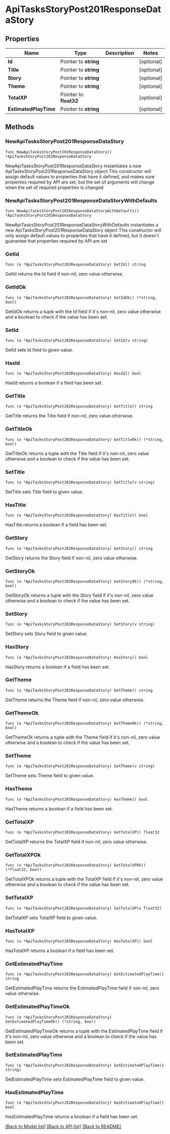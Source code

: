 # ApiTasksStoryPost201ResponseDataStory

## Properties

Name | Type | Description | Notes
------------ | ------------- | ------------- | -------------
**Id** | Pointer to **string** |  | [optional] 
**Title** | Pointer to **string** |  | [optional] 
**Story** | Pointer to **string** |  | [optional] 
**Theme** | Pointer to **string** |  | [optional] 
**TotalXP** | Pointer to **float32** |  | [optional] 
**EstimatedPlayTime** | Pointer to **string** |  | [optional] 

## Methods

### NewApiTasksStoryPost201ResponseDataStory

`func NewApiTasksStoryPost201ResponseDataStory() *ApiTasksStoryPost201ResponseDataStory`

NewApiTasksStoryPost201ResponseDataStory instantiates a new ApiTasksStoryPost201ResponseDataStory object
This constructor will assign default values to properties that have it defined,
and makes sure properties required by API are set, but the set of arguments
will change when the set of required properties is changed

### NewApiTasksStoryPost201ResponseDataStoryWithDefaults

`func NewApiTasksStoryPost201ResponseDataStoryWithDefaults() *ApiTasksStoryPost201ResponseDataStory`

NewApiTasksStoryPost201ResponseDataStoryWithDefaults instantiates a new ApiTasksStoryPost201ResponseDataStory object
This constructor will only assign default values to properties that have it defined,
but it doesn't guarantee that properties required by API are set

### GetId

`func (o *ApiTasksStoryPost201ResponseDataStory) GetId() string`

GetId returns the Id field if non-nil, zero value otherwise.

### GetIdOk

`func (o *ApiTasksStoryPost201ResponseDataStory) GetIdOk() (*string, bool)`

GetIdOk returns a tuple with the Id field if it's non-nil, zero value otherwise
and a boolean to check if the value has been set.

### SetId

`func (o *ApiTasksStoryPost201ResponseDataStory) SetId(v string)`

SetId sets Id field to given value.

### HasId

`func (o *ApiTasksStoryPost201ResponseDataStory) HasId() bool`

HasId returns a boolean if a field has been set.

### GetTitle

`func (o *ApiTasksStoryPost201ResponseDataStory) GetTitle() string`

GetTitle returns the Title field if non-nil, zero value otherwise.

### GetTitleOk

`func (o *ApiTasksStoryPost201ResponseDataStory) GetTitleOk() (*string, bool)`

GetTitleOk returns a tuple with the Title field if it's non-nil, zero value otherwise
and a boolean to check if the value has been set.

### SetTitle

`func (o *ApiTasksStoryPost201ResponseDataStory) SetTitle(v string)`

SetTitle sets Title field to given value.

### HasTitle

`func (o *ApiTasksStoryPost201ResponseDataStory) HasTitle() bool`

HasTitle returns a boolean if a field has been set.

### GetStory

`func (o *ApiTasksStoryPost201ResponseDataStory) GetStory() string`

GetStory returns the Story field if non-nil, zero value otherwise.

### GetStoryOk

`func (o *ApiTasksStoryPost201ResponseDataStory) GetStoryOk() (*string, bool)`

GetStoryOk returns a tuple with the Story field if it's non-nil, zero value otherwise
and a boolean to check if the value has been set.

### SetStory

`func (o *ApiTasksStoryPost201ResponseDataStory) SetStory(v string)`

SetStory sets Story field to given value.

### HasStory

`func (o *ApiTasksStoryPost201ResponseDataStory) HasStory() bool`

HasStory returns a boolean if a field has been set.

### GetTheme

`func (o *ApiTasksStoryPost201ResponseDataStory) GetTheme() string`

GetTheme returns the Theme field if non-nil, zero value otherwise.

### GetThemeOk

`func (o *ApiTasksStoryPost201ResponseDataStory) GetThemeOk() (*string, bool)`

GetThemeOk returns a tuple with the Theme field if it's non-nil, zero value otherwise
and a boolean to check if the value has been set.

### SetTheme

`func (o *ApiTasksStoryPost201ResponseDataStory) SetTheme(v string)`

SetTheme sets Theme field to given value.

### HasTheme

`func (o *ApiTasksStoryPost201ResponseDataStory) HasTheme() bool`

HasTheme returns a boolean if a field has been set.

### GetTotalXP

`func (o *ApiTasksStoryPost201ResponseDataStory) GetTotalXP() float32`

GetTotalXP returns the TotalXP field if non-nil, zero value otherwise.

### GetTotalXPOk

`func (o *ApiTasksStoryPost201ResponseDataStory) GetTotalXPOk() (*float32, bool)`

GetTotalXPOk returns a tuple with the TotalXP field if it's non-nil, zero value otherwise
and a boolean to check if the value has been set.

### SetTotalXP

`func (o *ApiTasksStoryPost201ResponseDataStory) SetTotalXP(v float32)`

SetTotalXP sets TotalXP field to given value.

### HasTotalXP

`func (o *ApiTasksStoryPost201ResponseDataStory) HasTotalXP() bool`

HasTotalXP returns a boolean if a field has been set.

### GetEstimatedPlayTime

`func (o *ApiTasksStoryPost201ResponseDataStory) GetEstimatedPlayTime() string`

GetEstimatedPlayTime returns the EstimatedPlayTime field if non-nil, zero value otherwise.

### GetEstimatedPlayTimeOk

`func (o *ApiTasksStoryPost201ResponseDataStory) GetEstimatedPlayTimeOk() (*string, bool)`

GetEstimatedPlayTimeOk returns a tuple with the EstimatedPlayTime field if it's non-nil, zero value otherwise
and a boolean to check if the value has been set.

### SetEstimatedPlayTime

`func (o *ApiTasksStoryPost201ResponseDataStory) SetEstimatedPlayTime(v string)`

SetEstimatedPlayTime sets EstimatedPlayTime field to given value.

### HasEstimatedPlayTime

`func (o *ApiTasksStoryPost201ResponseDataStory) HasEstimatedPlayTime() bool`

HasEstimatedPlayTime returns a boolean if a field has been set.


[[Back to Model list]](../README.md#documentation-for-models) [[Back to API list]](../README.md#documentation-for-api-endpoints) [[Back to README]](../README.md)


